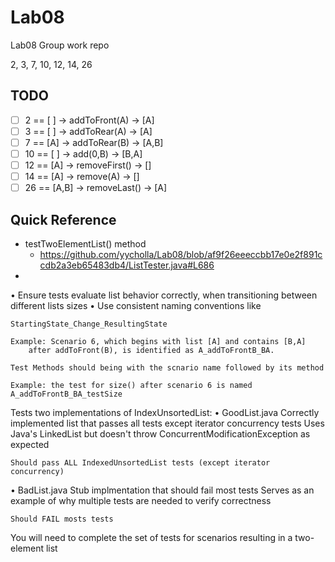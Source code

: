 # Lab08

Lab08 Group work repo

2, 3, 7, 10, 12, 14, 26

## TODO

- [ ] 2 == [ ] -> addToFront(A) -> [A]
- [ ] 3 == [ ] -> addToRear(A) -> [A]
- [ ] 7 == [A] -> addToRear(B) -> [A,B]
- [ ] 10 == [ ] -> add(0,B) -> [B,A]
- [ ] 12 == [A] -> removeFirst() -> []
- [ ] 14 == [A] -> remove(A) -> []
- [ ] 26 == [A,B] -> removeLast() -> [A]

## Quick Reference

- testTwoElementList() method
  - https://github.com/yycholla/Lab08/blob/af9f26eeeccbb17e0e2f891ccdb2a3eb65483db4/ListTester.java#L686
-

• Ensure tests evaluate list behavior correctly, when transitioning between different lists sizes
• Use consistent naming conventions like

    StartingState_Change_ResultingState

    Example: Scenario 6, which begins with list [A] and contains [B,A]
        after addToFront(B), is identified as A_addToFrontB_BA.

    Test Methods should being with the scnario name followed by its method

    Example: the test for size() after scenario 6 is named A_addToFrontB_BA_testSize

Tests two implementations of IndexUnsortedList:
• GoodList.java
Correctly implemented list that passes all tests except iterator concurrency tests
Uses Java's LinkedList but doesn't throw ConcurrentModificationException as expected

    Should pass ALL IndexedUnsortedList tests (except iterator concurrency)

• BadList.java
Stub implmentation that should fail most tests
Serves as an example of why multiple tests are needed to verify correctness

    Should FAIL mosts tests

You will need to complete the set of tests for scenarios
resulting in a two-element list
